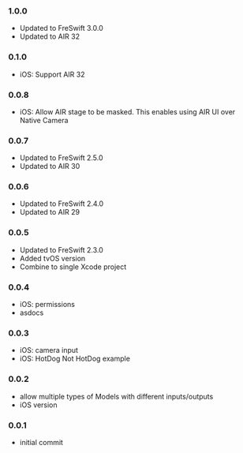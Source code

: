 ### 1.0.0
- Updated to FreSwift 3.0.0
- Updated to AIR 32

### 0.1.0
- iOS: Support AIR 32

### 0.0.8
- iOS: Allow AIR stage to be masked. This enables using AIR UI over Native Camera

### 0.0.7
- Updated to FreSwift 2.5.0
- Updated to AIR 30

### 0.0.6
- Updated to FreSwift 2.4.0
- Updated to AIR 29

### 0.0.5
- Updated to FreSwift 2.3.0
- Added tvOS version
- Combine to single Xcode project

### 0.0.4
- iOS: permissions
- asdocs

### 0.0.3
- iOS: camera input
- iOS: HotDog Not HotDog example

### 0.0.2
- allow multiple types of Models with different inputs/outputs
- iOS version

### 0.0.1
- initial commit
